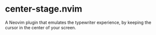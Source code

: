 # center-stage.nvim

A Neovim plugin that emulates the typewriter experience, by keeping the cursor in the center of your screen.

